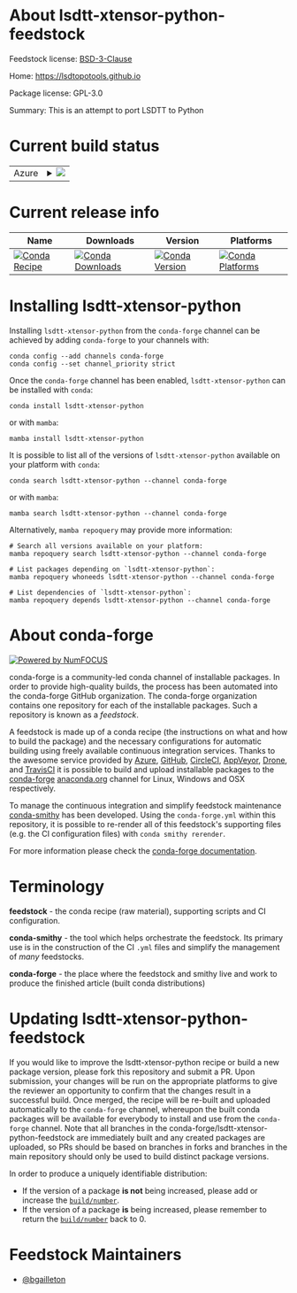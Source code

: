 About lsdtt-xtensor-python-feedstock
====================================

Feedstock license: [BSD-3-Clause](https://github.com/conda-forge/lsdtt-xtensor-python-feedstock/blob/main/LICENSE.txt)

Home: https://lsdtopotools.github.io

Package license: GPL-3.0

Summary: This is an attempt to port LSDTT to Python

Current build status
====================


<table>
    
  <tr>
    <td>Azure</td>
    <td>
      <details>
        <summary>
          <a href="https://dev.azure.com/conda-forge/feedstock-builds/_build/latest?definitionId=10519&branchName=main">
            <img src="https://dev.azure.com/conda-forge/feedstock-builds/_apis/build/status/lsdtt-xtensor-python-feedstock?branchName=main">
          </a>
        </summary>
        <table>
          <thead><tr><th>Variant</th><th>Status</th></tr></thead>
          <tbody><tr>
              <td>linux_64_python3.10.____cpython</td>
              <td>
                <a href="https://dev.azure.com/conda-forge/feedstock-builds/_build/latest?definitionId=10519&branchName=main">
                  <img src="https://dev.azure.com/conda-forge/feedstock-builds/_apis/build/status/lsdtt-xtensor-python-feedstock?branchName=main&jobName=linux&configuration=linux%20linux_64_python3.10.____cpython" alt="variant">
                </a>
              </td>
            </tr><tr>
              <td>linux_64_python3.11.____cpython</td>
              <td>
                <a href="https://dev.azure.com/conda-forge/feedstock-builds/_build/latest?definitionId=10519&branchName=main">
                  <img src="https://dev.azure.com/conda-forge/feedstock-builds/_apis/build/status/lsdtt-xtensor-python-feedstock?branchName=main&jobName=linux&configuration=linux%20linux_64_python3.11.____cpython" alt="variant">
                </a>
              </td>
            </tr><tr>
              <td>linux_64_python3.12.____cpython</td>
              <td>
                <a href="https://dev.azure.com/conda-forge/feedstock-builds/_build/latest?definitionId=10519&branchName=main">
                  <img src="https://dev.azure.com/conda-forge/feedstock-builds/_apis/build/status/lsdtt-xtensor-python-feedstock?branchName=main&jobName=linux&configuration=linux%20linux_64_python3.12.____cpython" alt="variant">
                </a>
              </td>
            </tr><tr>
              <td>linux_64_python3.13.____cp313</td>
              <td>
                <a href="https://dev.azure.com/conda-forge/feedstock-builds/_build/latest?definitionId=10519&branchName=main">
                  <img src="https://dev.azure.com/conda-forge/feedstock-builds/_apis/build/status/lsdtt-xtensor-python-feedstock?branchName=main&jobName=linux&configuration=linux%20linux_64_python3.13.____cp313" alt="variant">
                </a>
              </td>
            </tr><tr>
              <td>linux_64_python3.9.____cpython</td>
              <td>
                <a href="https://dev.azure.com/conda-forge/feedstock-builds/_build/latest?definitionId=10519&branchName=main">
                  <img src="https://dev.azure.com/conda-forge/feedstock-builds/_apis/build/status/lsdtt-xtensor-python-feedstock?branchName=main&jobName=linux&configuration=linux%20linux_64_python3.9.____cpython" alt="variant">
                </a>
              </td>
            </tr><tr>
              <td>osx_64_python3.10.____cpython</td>
              <td>
                <a href="https://dev.azure.com/conda-forge/feedstock-builds/_build/latest?definitionId=10519&branchName=main">
                  <img src="https://dev.azure.com/conda-forge/feedstock-builds/_apis/build/status/lsdtt-xtensor-python-feedstock?branchName=main&jobName=osx&configuration=osx%20osx_64_python3.10.____cpython" alt="variant">
                </a>
              </td>
            </tr><tr>
              <td>osx_64_python3.11.____cpython</td>
              <td>
                <a href="https://dev.azure.com/conda-forge/feedstock-builds/_build/latest?definitionId=10519&branchName=main">
                  <img src="https://dev.azure.com/conda-forge/feedstock-builds/_apis/build/status/lsdtt-xtensor-python-feedstock?branchName=main&jobName=osx&configuration=osx%20osx_64_python3.11.____cpython" alt="variant">
                </a>
              </td>
            </tr><tr>
              <td>osx_64_python3.12.____cpython</td>
              <td>
                <a href="https://dev.azure.com/conda-forge/feedstock-builds/_build/latest?definitionId=10519&branchName=main">
                  <img src="https://dev.azure.com/conda-forge/feedstock-builds/_apis/build/status/lsdtt-xtensor-python-feedstock?branchName=main&jobName=osx&configuration=osx%20osx_64_python3.12.____cpython" alt="variant">
                </a>
              </td>
            </tr><tr>
              <td>osx_64_python3.13.____cp313</td>
              <td>
                <a href="https://dev.azure.com/conda-forge/feedstock-builds/_build/latest?definitionId=10519&branchName=main">
                  <img src="https://dev.azure.com/conda-forge/feedstock-builds/_apis/build/status/lsdtt-xtensor-python-feedstock?branchName=main&jobName=osx&configuration=osx%20osx_64_python3.13.____cp313" alt="variant">
                </a>
              </td>
            </tr><tr>
              <td>osx_64_python3.9.____cpython</td>
              <td>
                <a href="https://dev.azure.com/conda-forge/feedstock-builds/_build/latest?definitionId=10519&branchName=main">
                  <img src="https://dev.azure.com/conda-forge/feedstock-builds/_apis/build/status/lsdtt-xtensor-python-feedstock?branchName=main&jobName=osx&configuration=osx%20osx_64_python3.9.____cpython" alt="variant">
                </a>
              </td>
            </tr><tr>
              <td>win_64_python3.10.____cpython</td>
              <td>
                <a href="https://dev.azure.com/conda-forge/feedstock-builds/_build/latest?definitionId=10519&branchName=main">
                  <img src="https://dev.azure.com/conda-forge/feedstock-builds/_apis/build/status/lsdtt-xtensor-python-feedstock?branchName=main&jobName=win&configuration=win%20win_64_python3.10.____cpython" alt="variant">
                </a>
              </td>
            </tr><tr>
              <td>win_64_python3.11.____cpython</td>
              <td>
                <a href="https://dev.azure.com/conda-forge/feedstock-builds/_build/latest?definitionId=10519&branchName=main">
                  <img src="https://dev.azure.com/conda-forge/feedstock-builds/_apis/build/status/lsdtt-xtensor-python-feedstock?branchName=main&jobName=win&configuration=win%20win_64_python3.11.____cpython" alt="variant">
                </a>
              </td>
            </tr><tr>
              <td>win_64_python3.12.____cpython</td>
              <td>
                <a href="https://dev.azure.com/conda-forge/feedstock-builds/_build/latest?definitionId=10519&branchName=main">
                  <img src="https://dev.azure.com/conda-forge/feedstock-builds/_apis/build/status/lsdtt-xtensor-python-feedstock?branchName=main&jobName=win&configuration=win%20win_64_python3.12.____cpython" alt="variant">
                </a>
              </td>
            </tr><tr>
              <td>win_64_python3.13.____cp313</td>
              <td>
                <a href="https://dev.azure.com/conda-forge/feedstock-builds/_build/latest?definitionId=10519&branchName=main">
                  <img src="https://dev.azure.com/conda-forge/feedstock-builds/_apis/build/status/lsdtt-xtensor-python-feedstock?branchName=main&jobName=win&configuration=win%20win_64_python3.13.____cp313" alt="variant">
                </a>
              </td>
            </tr><tr>
              <td>win_64_python3.9.____cpython</td>
              <td>
                <a href="https://dev.azure.com/conda-forge/feedstock-builds/_build/latest?definitionId=10519&branchName=main">
                  <img src="https://dev.azure.com/conda-forge/feedstock-builds/_apis/build/status/lsdtt-xtensor-python-feedstock?branchName=main&jobName=win&configuration=win%20win_64_python3.9.____cpython" alt="variant">
                </a>
              </td>
            </tr>
          </tbody>
        </table>
      </details>
    </td>
  </tr>
</table>

Current release info
====================

| Name | Downloads | Version | Platforms |
| --- | --- | --- | --- |
| [![Conda Recipe](https://img.shields.io/badge/recipe-lsdtt--xtensor--python-green.svg)](https://anaconda.org/conda-forge/lsdtt-xtensor-python) | [![Conda Downloads](https://img.shields.io/conda/dn/conda-forge/lsdtt-xtensor-python.svg)](https://anaconda.org/conda-forge/lsdtt-xtensor-python) | [![Conda Version](https://img.shields.io/conda/vn/conda-forge/lsdtt-xtensor-python.svg)](https://anaconda.org/conda-forge/lsdtt-xtensor-python) | [![Conda Platforms](https://img.shields.io/conda/pn/conda-forge/lsdtt-xtensor-python.svg)](https://anaconda.org/conda-forge/lsdtt-xtensor-python) |

Installing lsdtt-xtensor-python
===============================

Installing `lsdtt-xtensor-python` from the `conda-forge` channel can be achieved by adding `conda-forge` to your channels with:

```
conda config --add channels conda-forge
conda config --set channel_priority strict
```

Once the `conda-forge` channel has been enabled, `lsdtt-xtensor-python` can be installed with `conda`:

```
conda install lsdtt-xtensor-python
```

or with `mamba`:

```
mamba install lsdtt-xtensor-python
```

It is possible to list all of the versions of `lsdtt-xtensor-python` available on your platform with `conda`:

```
conda search lsdtt-xtensor-python --channel conda-forge
```

or with `mamba`:

```
mamba search lsdtt-xtensor-python --channel conda-forge
```

Alternatively, `mamba repoquery` may provide more information:

```
# Search all versions available on your platform:
mamba repoquery search lsdtt-xtensor-python --channel conda-forge

# List packages depending on `lsdtt-xtensor-python`:
mamba repoquery whoneeds lsdtt-xtensor-python --channel conda-forge

# List dependencies of `lsdtt-xtensor-python`:
mamba repoquery depends lsdtt-xtensor-python --channel conda-forge
```


About conda-forge
=================

[![Powered by
NumFOCUS](https://img.shields.io/badge/powered%20by-NumFOCUS-orange.svg?style=flat&colorA=E1523D&colorB=007D8A)](https://numfocus.org)

conda-forge is a community-led conda channel of installable packages.
In order to provide high-quality builds, the process has been automated into the
conda-forge GitHub organization. The conda-forge organization contains one repository
for each of the installable packages. Such a repository is known as a *feedstock*.

A feedstock is made up of a conda recipe (the instructions on what and how to build
the package) and the necessary configurations for automatic building using freely
available continuous integration services. Thanks to the awesome service provided by
[Azure](https://azure.microsoft.com/en-us/services/devops/), [GitHub](https://github.com/),
[CircleCI](https://circleci.com/), [AppVeyor](https://www.appveyor.com/),
[Drone](https://cloud.drone.io/welcome), and [TravisCI](https://travis-ci.com/)
it is possible to build and upload installable packages to the
[conda-forge](https://anaconda.org/conda-forge) [anaconda.org](https://anaconda.org/)
channel for Linux, Windows and OSX respectively.

To manage the continuous integration and simplify feedstock maintenance
[conda-smithy](https://github.com/conda-forge/conda-smithy) has been developed.
Using the ``conda-forge.yml`` within this repository, it is possible to re-render all of
this feedstock's supporting files (e.g. the CI configuration files) with ``conda smithy rerender``.

For more information please check the [conda-forge documentation](https://conda-forge.org/docs/).

Terminology
===========

**feedstock** - the conda recipe (raw material), supporting scripts and CI configuration.

**conda-smithy** - the tool which helps orchestrate the feedstock.
                   Its primary use is in the construction of the CI ``.yml`` files
                   and simplify the management of *many* feedstocks.

**conda-forge** - the place where the feedstock and smithy live and work to
                  produce the finished article (built conda distributions)


Updating lsdtt-xtensor-python-feedstock
=======================================

If you would like to improve the lsdtt-xtensor-python recipe or build a new
package version, please fork this repository and submit a PR. Upon submission,
your changes will be run on the appropriate platforms to give the reviewer an
opportunity to confirm that the changes result in a successful build. Once
merged, the recipe will be re-built and uploaded automatically to the
`conda-forge` channel, whereupon the built conda packages will be available for
everybody to install and use from the `conda-forge` channel.
Note that all branches in the conda-forge/lsdtt-xtensor-python-feedstock are
immediately built and any created packages are uploaded, so PRs should be based
on branches in forks and branches in the main repository should only be used to
build distinct package versions.

In order to produce a uniquely identifiable distribution:
 * If the version of a package **is not** being increased, please add or increase
   the [``build/number``](https://docs.conda.io/projects/conda-build/en/latest/resources/define-metadata.html#build-number-and-string).
 * If the version of a package **is** being increased, please remember to return
   the [``build/number``](https://docs.conda.io/projects/conda-build/en/latest/resources/define-metadata.html#build-number-and-string)
   back to 0.

Feedstock Maintainers
=====================

* [@bgailleton](https://github.com/bgailleton/)

